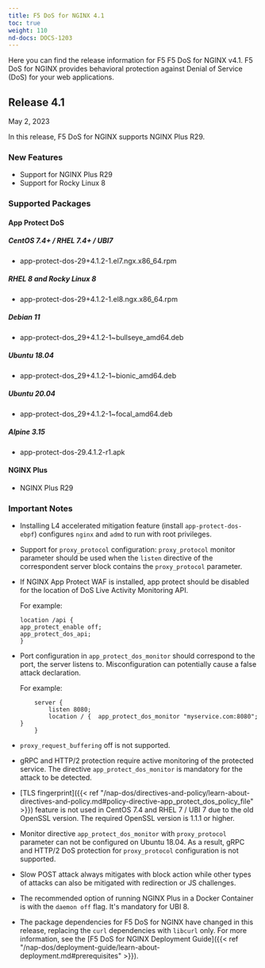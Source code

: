 ```yaml
---
title: F5 DoS for NGINX 4.1
toc: true
weight: 110
nd-docs: DOCS-1203
---
```


Here you can find the release information for F5 F5 DoS for NGINX v4.1. F5 DoS for NGINX provides behavioral protection against Denial of Service (DoS) for your web applications.

## Release 4.1

May 2, 2023

In this release, F5 DoS for NGINX supports NGINX Plus R29.

### New Features

- Support for NGINX Plus R29
- Support for Rocky Linux 8

### Supported Packages

#### App Protect DoS

##### CentOS 7.4+ / RHEL 7.4+ / UBI7

- app-protect-dos-29+4.1.2-1.el7.ngx.x86_64.rpm

##### RHEL 8 and Rocky Linux 8

- app-protect-dos-29+4.1.2-1.el8.ngx.x86_64.rpm

##### Debian 11

- app-protect-dos_29+4.1.2-1~bullseye_amd64.deb

##### Ubuntu 18.04

- app-protect-dos_29+4.1.2-1~bionic_amd64.deb

##### Ubuntu 20.04

- app-protect-dos_29+4.1.2-1~focal_amd64.deb

##### Alpine 3.15

- app-protect-dos-29.4.1.2-r1.apk

#### NGINX Plus

- NGINX Plus R29


### Important Notes

- Installing L4 accelerated mitigation feature (install `app-protect-dos-ebpf`) configures `nginx` and `admd` to run with root privileges.

- Support for `proxy_protocol` configuration: `proxy_protocol` monitor parameter should be used when the `listen` directive of the correspondent server block contains the `proxy_protocol` parameter.

- If NGINX App Protect WAF is installed, app protect should be disabled for the location of DoS Live Activity Monitoring API.

    For example:

    ```shell
    location /api {
    app_protect_enable off;
    app_protect_dos_api;
    }
    ```

- Port configuration in `app_protect_dos_monitor` should correspond to the port, the server listens to. Misconfiguration can potentially cause a false attack declaration.

    For example:

    ```shell
        server {
            listen 8080;
            location / {  app_protect_dos_monitor "myservice.com:8080";  }
        }
    ```

- `proxy_request_buffering` off is not supported.

- gRPC and HTTP/2 protection require active monitoring of the protected service. The directive `app_protect_dos_monitor` is mandatory for the attack to be detected.

- [TLS fingerprint]({{< ref "/nap-dos/directives-and-policy/learn-about-directives-and-policy.md#policy-directive-app_protect_dos_policy_file" >}}) feature is not used in CentOS 7.4 and RHEL 7 / UBI 7 due to the old OpenSSL version. The required OpenSSL version is 1.1.1 or higher.

- Monitor directive `app_protect_dos_monitor` with `proxy_protocol` parameter can not be configured on Ubuntu 18.04. As a result, gRPC and HTTP/2 DoS protection for `proxy_protocol` configuration is not supported.

- Slow POST attack always mitigates with block action while other types of attacks can also be mitigated with redirection or JS challenges.

- The recommended option of running NGINX Plus in a Docker Container is with the `daemon off` flag. It's mandatory for UBI 8.

- The package dependencies for F5 DoS for NGINX have changed in this release, replacing the `curl` dependencies with `libcurl` only. For more information, see the [F5 DoS for NGINX Deployment Guide]({{< ref "/nap-dos/deployment-guide/learn-about-deployment.md#prerequisites" >}}).
